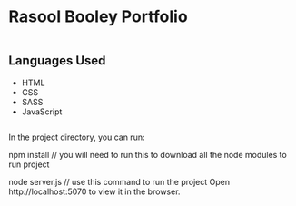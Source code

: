 # Rasool Booley Portfolio

```
```

## Languages Used

- HTML
- CSS
- SASS
- JavaScript

```
```

In the project directory, you can run:

npm install // you will need to run this to download all the node modules to run project

node server.js // use this command to run the project
Open http://localhost:5070 to view it in the browser.




